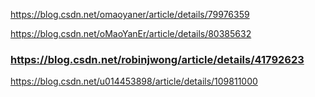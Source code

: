 https://blog.csdn.net/omaoyaner/article/details/79976359

https://blog.csdn.net/oMaoYanEr/article/details/80385632

### https://blog.csdn.net/robinjwong/article/details/41792623

https://blog.csdn.net/u014453898/article/details/109811000